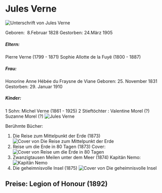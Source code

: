 # Jules Verne
![Unterschrift von Jules Verne](Firma_de_Julio_Verne.svg)

Geboren:  8.Februar 1828
Gestorben: 24.März 1905

##### Eltern:
Pierre Verne (1799 - 1871)
Sophie Allotte de la Fuyë (1800 - 1887)

##### Frau:
Honorine Anne Hébée du Fraysne de Viane 
Geboren: 25. November 1831
Gestorben: 29. Januar 1910

##### Kinder:
1 Sohn: Michel Verne (1861 - 1925)
2 Stieftöchter : Valentine Morel (?)
							Suzanne Morel (?)
![Jules Verne](Jules_Verne.gif)

Berühmte Bücher: 
1) Die Reise zum Mittelpunkt der Erde (1873)
   ![Cover von Die Reise zum Mittelpunkt der Erde](zumMittelpunkt.png)
2) Reise um die Erde in 80 Tagen (1873)
Cover:
![Cover von Reise um die Erde in 80 Tagen](JulesVerneReiseIn80Tagen.png)
3) Zwanzigtausen Meilen unter dem Meer (1874)
Kapitän Nemo:
![Kapitän Nemo](JulesVerneNemo.jpg)
4) Die geheimnisvolle Insel (1875)
![Cover von Die geheimnisvolle Insel](Ile_Mysterieuse_02.jpg)

## Preise: Legion of Honour  (1892)

